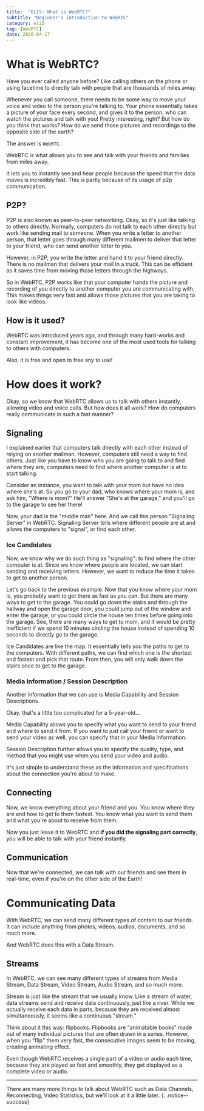 ```yaml
---
title:  "ELI5: What is WebRTC?"
subtitle: "Beginner's introduction to WebRTC"
category: eli5
tag: [WebRTC]
date: 2020-04-17
---
```


# What is WebRTC?
Have you ever called anyone before? Like calling others on the phone or using facetime to directly talk with people that are thousands of miles away. 

Whenever you call someone, there needs to be some way to move your voice and video to the person you're talking to. Your phone essentially takes a picture of your face every second, and gives it to the person, who can watch the pictures and talk with you!
Pretty interesting, right? But how do you think that works? How do we send those pictures and recordings to the opposite side of the earth?

The answer is `WebRTC`. 

WebRTC is what allows you to see and talk with your friends and families from miles away. 

It lets you to instantly see and hear people because the speed that the data moves is incredibly fast. This is partly because of its usage of p2p communication. 

## P2P?
P2P is also known as peer-to-peer networking. Okay, so it's just like talking to others directly. Normally, computers do not talk to each other directly but work like sending mail to someone. When you write a letter to another person, that letter goes through many different mailmen to deliver that letter to your friend, who can send another letter to you. 

However, in P2P, you write the letter and hand it to your friend directly. There is no mailman that delivers your mail in a truck. This can be efficient as it saves time from moving those letters through the highways.

So in WebRTC, P2P works like that your computer hands the picture and recording of you directly to another computer you are communicating with. This makes things very fast and allows those pictures that you are taking to look like videos. 

## How is it used?
WebRTC was introduced years ago, and through many hard-works and constant improvement, it has become one of the most used tools for talking to others with computers. 

Also, it is free and open to free any to use!

# How does it work?
Okay, so we know that WebRTC allows us to talk with others instantly, allowing video and voice calls. But how does it all work? How do computers really communicate in such a fast manner?

## Signaling
I explained earlier that computers talk directly with each other instead of relying on another mailman. However, computers still need a way to find others. Just like you have to know who you are going to talk to and find where they are, computers need to find where another computer is at to start talking. 

Consider an instance, you want to talk with your mom but have no idea where she's at. So you go to your dad, who knows where your mom is, and ask him, "Where is mom?" He'll answer "She's at the garage," and you'll go to the garage to see her there!

Now, your dad is the "middle man" here. And we call this person "Signaling Server" in WebRTC. Signaling Server tells where different people are at and allows the computers to "signal", or find each other. 

### Ice Candidates
Now, we know why we do such thing as "signaling": to find where the other computer is at. Since we know where people are located, we can start sending and receiving letters. However, we want to reduce the time it takes to get to another person. 

Let's go back to the previous example. Now that you know where your mom is, you probably want to get there as fast as you can. But there are many ways to get to the garage. You could go down the stairs and through the hallway and open the garage door, you could jump out of the window and enter the garage, or you could circle the house ten times before going into the garage. See, there are many ways to get to mom, and it would be pretty inefficient if we spend 10 minutes circling the house instead of spending 10 seconds to directly go to the garage. 

Ice Candidates are like the map. It essentially tells you the paths to get to the computers. With different paths, we can find which one is the shortest and fastest and pick that route. From then, you will only walk down the stairs once to get to the garage.

### Media Information / Session Description
Another information that we can use is Media Capability and Session Descriptions. 

Okay, that's a little too complicated for a 5-year-old...

Media Capability allows you to specify what you want to send to your friend and where to send it from. If you want to just call your friend or want to send your video as well, you can specify that in your Media Information. 

Session Description further allows you to specify the quality, type, and method that you might use when you send your video and audio. 

It's just simple to understand these as the information and specifications about the connection you're about to make. 

## Connecting
Now, we know everything about your friend and you. You know where they are and how to get to them fastest. You know what you want to send them and what you're about to receive from them. 

Now you just leave it to WebRTC and **if you did the signaling part correctly**, you will be able to talk with your friend instantly. 

## Communication
Now that we're connected, we can talk with our friends and see them in real-time, even if you're on the other side of the Earth!

# Communicating Data
With WebRTC, we can send many different types of content to our friends. It can include anything from photos, videos, audios, documents, and so much more. 

And WebRTC does this with a Data Stream.

## Streams
In WebRTC, we can see many different types of streams from Media Stream, Data Stream, Video Stream, Audio Stream, and so much more. 

Stream is just like the stream that we usually know. Like a stream of water, data streams send and receive data continuously, just like a river. While we actually receive each data in parts, because they are received almost simultaneously, it seems like a continuous "stream." 

Think about it this way: flipbooks. Flipbooks are "animatable books" made out of many individual pictures that are often drawn in a series. However, when you "flip" them very fast, the consecutive images seem to be moving, creating animating effect. 

Even though WebRTC receives a single part of a video or audio each time, because they are played so fast and smoothly, they get displayed as a complete video or audio. 

---

There are many more things to talk about WebRTC such as Data Channels, Reconnecting, Video Statistics, but we'll look at it a little later. 
{: .notice--success}